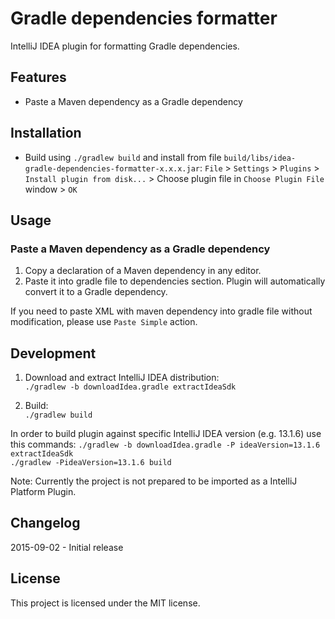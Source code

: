 # Gradle dependencies formatter
IntelliJ IDEA plugin for formatting Gradle dependencies. 

## Features

- Paste a Maven dependency as a Gradle dependency

## Installation

- Build using `./gradlew build` and install from file `build/libs/idea-gradle-dependencies-formatter-x.x.x.jar`:
`File` > `Settings` > `Plugins` > `Install plugin from disk...` > Choose plugin file in `Choose Plugin File` window > `OK`

## Usage

### Paste a Maven dependency as a Gradle dependency

1. Copy a declaration of a Maven dependency in any editor.
2. Paste it into gradle file to dependencies section. Plugin will automatically convert it to a Gradle dependency.

If you need to paste XML with maven dependency into gradle file without modification, please use `Paste Simple` action.

## Development

1. Download and extract IntelliJ IDEA distribution:  
`./gradlew -b downloadIdea.gradle extractIdeaSdk`

1. Build:  
`./gradlew build`

In order to build plugin against specific IntelliJ IDEA version (e.g. 13.1.6) use this commands:
`./gradlew -b downloadIdea.gradle -P ideaVersion=13.1.6 extractIdeaSdk`  
`./gradlew -PideaVersion=13.1.6 build`

Note: Currently the project is not prepared to be imported as a IntelliJ Platform Plugin.

## Changelog

2015-09-02 - Initial release

## License

This project is licensed under the MIT license.
